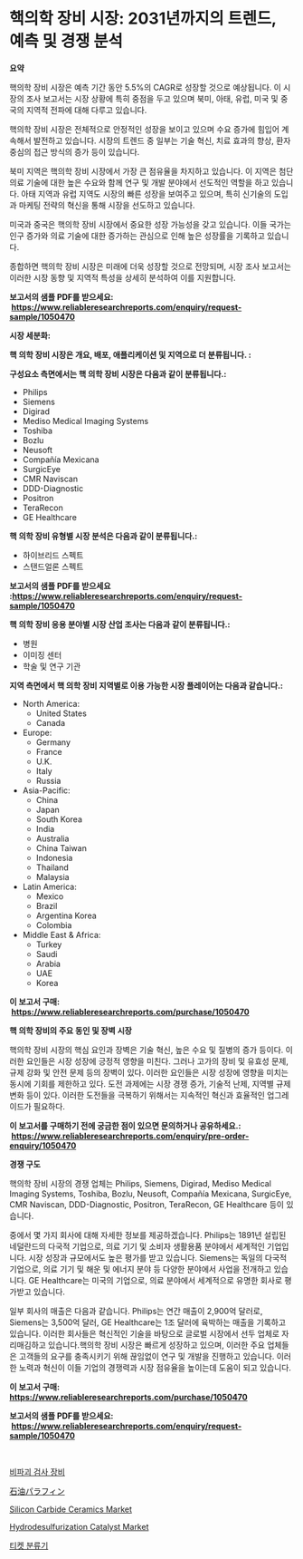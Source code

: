 <p><h1>핵의학 장비 시장: 2031년까지의 트렌드, 예측 및 경쟁 분석</h1></p><p><strong>요약</strong></p>
<p><p>핵의학 장비 시장은 예측 기간 동안 5.5%의 CAGR로 성장할 것으로 예상됩니다. 이 시장의 조사 보고서는 시장 상황에 특히 중점을 두고 있으며 북미, 아태, 유럽, 미국 및 중국의 지역적 전파에 대해 다루고 있습니다.</p><p>핵의학 장비 시장은 전체적으로 안정적인 성장을 보이고 있으며 수요 증가에 힘입어 계속해서 발전하고 있습니다. 시장의 트렌드 중 일부는 기술 혁신, 치료 효과의 향상, 환자 중심의 접근 방식의 증가 등이 있습니다.</p><p>북미 지역은 핵의학 장비 시장에서 가장 큰 점유율을 차지하고 있습니다. 이 지역은 첨단 의료 기술에 대한 높은 수요와 함께 연구 및 개발 분야에서 선도적인 역할을 하고 있습니다. 아태 지역과 유럽 지역도 시장의 빠른 성장을 보여주고 있으며, 특히 신기술의 도입과 마케팅 전략의 혁신을 통해 시장을 선도하고 있습니다.</p><p>미국과 중국은 핵의학 장비 시장에서 중요한 성장 가능성을 갖고 있습니다. 이들 국가는 인구 증가와 의료 기술에 대한 증가하는 관심으로 인해 높은 성장률을 기록하고 있습니다.</p><p>종합하면 핵의학 장비 시장은 미래에 더욱 성장할 것으로 전망되며, 시장 조사 보고서는 이러한 시장 동향 및 지역적 특성을 상세히 분석하여 이를 지원합니다.</p></p>
<p><strong>보고서의 샘플 PDF를 받으세요: &nbsp;<a href="https://www.reliableresearchreports.com/enquiry/request-sample/1050470">https://www.reliableresearchreports.com/enquiry/request-sample/1050470</a></strong></p>
<p><strong>시장 세분화:</strong></p>
<p><strong> 핵 의학 장비 시장은 개요, 배포, 애플리케이션 및 지역으로 더 분류됩니다. :</strong></p>
<p><strong>구성요소 측면에서는 핵 의학 장비 시장은 다음과 같이 분류됩니다.:</strong></p>
<p><ul><li>Philips</li><li>Siemens</li><li>Digirad</li><li>Mediso Medical Imaging Systems</li><li>Toshiba</li><li>Bozlu</li><li>Neusoft</li><li>Compañía Mexicana</li><li>SurgicEye</li><li>CMR Naviscan</li><li>DDD-Diagnostic</li><li>Positron</li><li>TeraRecon</li><li>GE Healthcare</li></ul></p>
<p><strong> 핵 의학 장비 유형별 시장 분석은 다음과 같이 분류됩니다.:</strong></p>
<p><ul><li>하이브리드 스펙트</li><li>스탠드얼론 스펙트</li></ul></p>
<p><strong>보고서의 샘플 PDF를 받으세요 :<a href="https://www.reliableresearchreports.com/enquiry/request-sample/1050470">https://www.reliableresearchreports.com/enquiry/request-sample/1050470</a></strong></p>
<p><strong> 핵 의학 장비 응용 분야별 시장 산업 조사는 다음과 같이 분류됩니다.:</strong></p>
<p><ul><li>병원</li><li>이미징 센터</li><li>학술 및 연구 기관</li></ul></p>
<p><strong>지역 측면에서 핵 의학 장비 지역별로 이용 가능한 시장 플레이어는 다음과 같습니다.:</strong></p>
<p><ul>
    <li>
        North America:
        <ul>
            <li>United States</li>
            <li>Canada</li>
        </ul>
    </li>
    <li>
        Europe:
        <ul>
            <li>Germany</li>
            <li>France</li>
            <li>U.K.</li>
            <li>Italy</li>
            <li>Russia</li>
        </ul>
    </li>
    <li>
        Asia-Pacific:
        <ul>
            <li>China</li>
            <li>Japan</li>
            <li>South Korea</li>
            <li>India</li>
            <li>Australia</li>
            <li>China Taiwan</li>
            <li>Indonesia</li>
            <li>Thailand</li>
            <li>Malaysia</li>
        </ul>
    </li>
    <li>
        Latin America:
        <ul>
            <li>Mexico</li>
            <li>Brazil</li>
            <li>Argentina Korea</li>
            <li>Colombia</li>
        </ul>
    </li>
    <li>
        Middle East & Africa:
        <ul>
            <li>Turkey</li>
            <li>Saudi</li>
            <li>Arabia</li>
            <li>UAE</li>
            <li>Korea</li>
        </ul>
    </li>
    </ul></p>
<p><strong>이 보고서 구매: &nbsp;<a href="https://www.reliableresearchreports.com/purchase/1050470">https://www.reliableresearchreports.com/purchase/1050470</a></strong></p>
<p><strong>핵 의학 장비의 주요 동인 및 장벽 시장</strong></p>
<p><p>핵의학 장비 시장의 핵심 요인과 장벽은 기술 혁신, 높은 수요 및 질병의 증가 등이다. 이러한 요인들은 시장 성장에 긍정적 영향을 미친다. 그러나 고가의 장비 및 유효성 문제, 규제 강화 및 안전 문제 등의 장벽이 있다. 이러한 요인들은 시장 성장에 영향을 미치는 동시에 기회를 제한하고 있다. 도전 과제에는 시장 경쟁 증가, 기술적 난제, 지역별 규제 변화 등이 있다. 이러한 도전들을 극복하기 위해서는 지속적인 혁신과 효율적인 업그레이드가 필요하다.</p></p>
<p><strong>이 보고서를 구매하기 전에 궁금한 점이 있으면 문의하거나 공유하세요.: &nbsp;<a href="https://www.reliableresearchreports.com/enquiry/pre-order-enquiry/1050470">https://www.reliableresearchreports.com/enquiry/pre-order-enquiry/1050470</a></strong></p>
<p><strong>경쟁 구도</strong></p>
<p><p>핵의학 장비 시장의 경쟁 업체는 Philips, Siemens, Digirad, Mediso Medical Imaging Systems, Toshiba, Bozlu, Neusoft, Compañía Mexicana, SurgicEye, CMR Naviscan, DDD-Diagnostic, Positron, TeraRecon, GE Healthcare 등이 있습니다. </p><p>중에서 몇 가지 회사에 대해 자세한 정보를 제공하겠습니다. Philips는 1891년 설립된 네덜란드의 다국적 기업으로, 의료 기기 및 소비자 생활용품 분야에서 세계적인 기업입니다. 시장 성장과 규모에서도 높은 평가를 받고 있습니다. Siemens는 독일의 다국적 기업으로, 의료 기기 및 해운 및 에너지 분야 등 다양한 분야에서 사업을 전개하고 있습니다. GE Healthcare는 미국의 기업으로, 의료 분야에서 세계적으로 유명한 회사로 평가받고 있습니다.</p><p>일부 회사의 매출은 다음과 같습니다. Philips는 연간 매출이 2,900억 달러로, Siemens는 3,500억 달러, GE Healthcare는 1조 달러에 육박하는 매출을 기록하고 있습니다. 이러한 회사들은 혁신적인 기술을 바탕으로 글로벌 시장에서 선두 업체로 자리매김하고 있습니다.핵의학 장비 시장은 빠르게 성장하고 있으며, 이러한 주요 업체들은 고객들의 요구를 충족시키기 위해 끊임없이 연구 및 개발을 진행하고 있습니다. 이러한 노력과 혁신이 이들 기업의 경쟁력과 시장 점유율을 높이는데 도움이 되고 있습니다.</p></p>
<p><strong>이 보고서 구매: &nbsp; <a href="https://www.reliableresearchreports.com/purchase/1050470">https://www.reliableresearchreports.com/purchase/1050470</a></strong></p>
<p><strong>보고서의 샘플 PDF를 받으세요: &nbsp;<a href="https://www.reliableresearchreports.com/enquiry/request-sample/1050470">https://www.reliableresearchreports.com/enquiry/request-sample/1050470</a></strong><strong></strong></p>
<p>&nbsp;</p>
<p><p><a href="https://github.com/idcefvhkdut6/Market-Research-Report-List-1/blob/main/8753893194008.md">비파괴 검사 장비</a></p><p><a href="https://github.com/joaejkdzgyljvo6/Market-Research-Report-List-1/blob/main/3587228194285.md">石油パラフィン</a></p><p><a href="https://github.com/johnbach50/Market-Research-Report-List-2/blob/main/silicon-carbide-ceramics-market.md">Silicon Carbide Ceramics Market</a></p><p><a href="https://github.com/lylyparadise/Market-Research-Report-List-2/blob/main/hydrodesulfurization-catalyst-market.md">Hydrodesulfurization Catalyst Market</a></p><p><a href="https://github.com/vsap75a286l/Market-Research-Report-List-1/blob/main/1636365194009.md">티켓 분류기</a></p></p>
